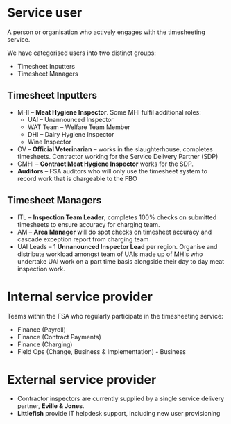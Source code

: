 


# Service user
A person or organisation who actively engages with the timesheeting service. 

We have categorised users into two distinct groups:
- Timesheet Inputters
- Timesheet Managers

## Timesheet Inputters
* MHI – **Meat Hygiene Inspector**. Some MHI fulfil additional roles:
  * UAI – Unannounced Inspector 
  * WAT Team – Welfare Team Member
  * DHI – Dairy Hygiene Inspector 
  * Wine Inspector 
* OV – **Official Veterinarian** – works in the slaughterhouse, completes timesheets. Contractor working for the Service Delivery Partner (SDP)
* CMHI – **Contract Meat Hygiene Inspector** works for the SDP.
* **Auditors** – FSA auditors who will only use the timesheet system to record work that is chargeable to the FBO

## Timesheet Managers
* ITL – **Inspection Team Leader**, completes 100% checks on submitted timesheets to ensure accuracy for charging team.
* AM – **Area Manager** will do spot checks on timesheet accuracy and cascade exception report from charging team
* UAI Leads – 1 **Unnanounced Inspector Lead** per region. Organise and distribute workload amongst team of UAIs made up of MHIs who undertake UAI work on a part time basis alongside their day to day meat inspection work.

# Internal service provider 
Teams within the FSA who regularly participate in the timesheeting service:
* Finance (Payroll)
* Finance (Contract Payments)
* Finance (Charging)
* Field Ops (Change, Business & Implementation) - Business

# External service provider
* Contractor inspectors are currently supplied by a single service delivery partner, **Eville & Jones**. 
* **Littlefish** provide IT helpdesk support, including new user provisioning
